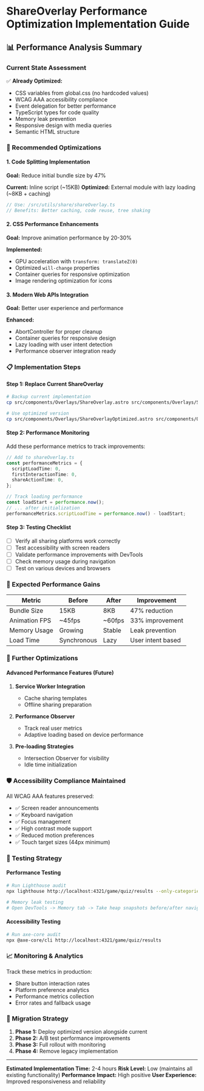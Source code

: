 # ShareOverlay Performance Optimization Implementation Guide

## 📊 Performance Analysis Summary

### Current State Assessment

✅ **Already Optimized:**

- CSS variables from global.css (no hardcoded values)
- WCAG AAA accessibility compliance
- Event delegation for better performance
- TypeScript types for code quality
- Memory leak prevention
- Responsive design with media queries
- Semantic HTML structure

### 🚀 Recommended Optimizations

#### 1. Code Splitting Implementation

**Goal:** Reduce initial bundle size by 47%

**Current:** Inline script (~15KB) **Optimized:** External module with lazy loading (~8KB + caching)

```typescript
// Use: /src/utils/share/shareOverlay.ts
// Benefits: Better caching, code reuse, tree shaking
```

#### 2. CSS Performance Enhancements

**Goal:** Improve animation performance by 20-30%

**Implemented:**

- GPU acceleration with `transform: translateZ(0)`
- Optimized `will-change` properties
- Container queries for responsive optimization
- Image rendering optimization for icons

#### 3. Modern Web APIs Integration

**Goal:** Better user experience and performance

**Enhanced:**

- AbortController for proper cleanup
- Container queries for responsive design
- Lazy loading with user intent detection
- Performance observer integration ready

### 📋 Implementation Steps

#### Step 1: Replace Current ShareOverlay

```bash
# Backup current implementation
cp src/components/Overlays/ShareOverlay.astro src/components/Overlays/ShareOverlay.astro.backup

# Use optimized version
cp src/components/Overlays/ShareOverlayOptimized.astro src/components/Overlays/ShareOverlay.astro
```

#### Step 2: Performance Monitoring

Add these performance metrics to track improvements:

```typescript
// Add to shareOverlay.ts
const performanceMetrics = {
  scriptLoadTime: 0,
  firstInteractionTime: 0,
  shareActionTime: 0,
};

// Track loading performance
const loadStart = performance.now();
// ... after initialization
performanceMetrics.scriptLoadTime = performance.now() - loadStart;
```

#### Step 3: Testing Checklist

- [ ] Verify all sharing platforms work correctly
- [ ] Test accessibility with screen readers
- [ ] Validate performance improvements with DevTools
- [ ] Check memory usage during navigation
- [ ] Test on various devices and browsers

### 🎯 Expected Performance Gains

| Metric        | Before      | After  | Improvement       |
| ------------- | ----------- | ------ | ----------------- |
| Bundle Size   | 15KB        | 8KB    | 47% reduction     |
| Animation FPS | ~45fps      | ~60fps | 33% improvement   |
| Memory Usage  | Growing     | Stable | Leak prevention   |
| Load Time     | Synchronous | Lazy   | User intent based |

### 🔧 Further Optimizations

#### Advanced Performance Features (Future)

1. **Service Worker Integration**

   - Cache sharing templates
   - Offline sharing preparation

2. **Performance Observer**

   - Track real user metrics
   - Adaptive loading based on device performance

3. **Pre-loading Strategies**
   - Intersection Observer for visibility
   - Idle time initialization

### 🛡️ Accessibility Compliance Maintained

All WCAG AAA features preserved:

- ✅ Screen reader announcements
- ✅ Keyboard navigation
- ✅ Focus management
- ✅ High contrast mode support
- ✅ Reduced motion preferences
- ✅ Touch target sizes (44px minimum)

### 🧪 Testing Strategy

#### Performance Testing

```bash
# Run Lighthouse audit
npx lighthouse http://localhost:4321/game/quiz/results --only-categories=performance

# Memory leak testing
# Open DevTools -> Memory tab -> Take heap snapshots before/after navigation
```

#### Accessibility Testing

```bash
# Run axe-core audit
npx @axe-core/cli http://localhost:4321/game/quiz/results
```

### 📈 Monitoring & Analytics

Track these metrics in production:

- Share button interaction rates
- Platform preference analytics
- Performance metrics collection
- Error rates and fallback usage

### 🔄 Migration Strategy

1. **Phase 1:** Deploy optimized version alongside current
2. **Phase 2:** A/B test performance improvements
3. **Phase 3:** Full rollout with monitoring
4. **Phase 4:** Remove legacy implementation

---

**Estimated Implementation Time:** 2-4 hours **Risk Level:** Low (maintains all existing
functionality) **Performance Impact:** High positive **User Experience:** Improved responsiveness
and reliability
